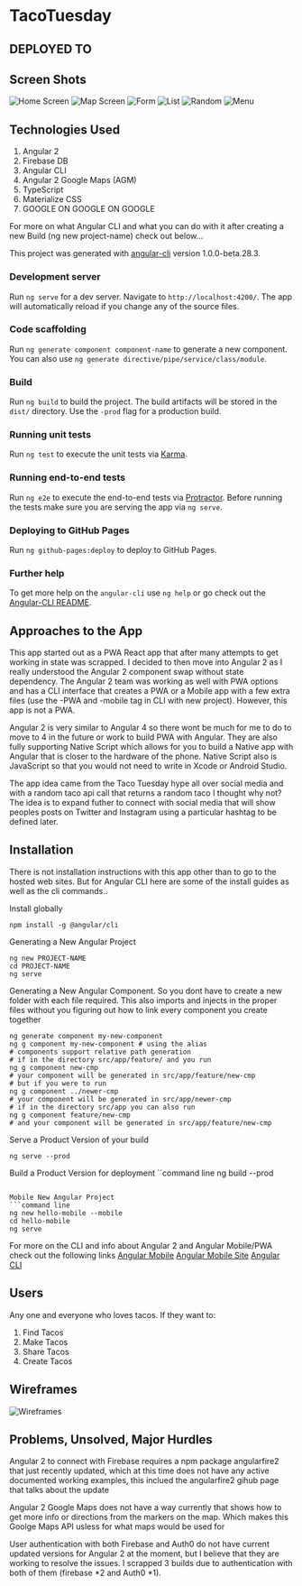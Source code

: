 # TacoTuesday

## DEPLOYED TO
[](https://pwa-taco-tuesday.firebaseapp.com)
[](https://taco-tuesday.herokuapp.com)

## Screen Shots
![Home Screen](./images/home.png)
![Map Screen](./images/map.png)
![Form](./images/form.png)
![List](./images/list.png)
![Random](./images/random.png)
![Menu](./images/menu.png)

## Technologies Used

1. Angular 2
2. Firebase DB
3. Angular CLI
4. Angular 2 Google Maps (AGM)
5. TypeScript
6. Materialize CSS
7. GOOGLE ON GOOGLE ON GOOGLE

For more on what Angular CLI and what you can do with it after creating a new Build (ng new project-name) check out below...

This project was generated with [angular-cli](https://github.com/angular/angular-cli) version 1.0.0-beta.28.3.

### Development server
Run `ng serve` for a dev server. Navigate to `http://localhost:4200/`. The app will automatically reload if you change any of the source files.

### Code scaffolding

Run `ng generate component component-name` to generate a new component. You can also use `ng generate directive/pipe/service/class/module`.

### Build

Run `ng build` to build the project. The build artifacts will be stored in the `dist/` directory. Use the `-prod` flag for a production build.

### Running unit tests

Run `ng test` to execute the unit tests via [Karma](https://karma-runner.github.io).

### Running end-to-end tests

Run `ng e2e` to execute the end-to-end tests via [Protractor](http://www.protractortest.org/).
Before running the tests make sure you are serving the app via `ng serve`.

### Deploying to GitHub Pages

Run `ng github-pages:deploy` to deploy to GitHub Pages.

### Further help

To get more help on the `angular-cli` use `ng help` or go check out the [Angular-CLI README](https://github.com/angular/angular-cli/blob/master/README.md).

## Approaches to the App
This app started out as a PWA React app that after many attempts to get working in state was scrapped. I decided to then move into Angular 2 as I really understood the Angular 2 component swap without state dependency. The Angular 2 team was working as well with PWA options and has a CLI interface that creates a PWA or a Mobile app with a few extra files (use the -PWA and -mobile tag in CLI with new project). However, this app is not a PWA.

Angular 2 is very similar to Angular 4 so there wont be much for me to do to move to 4 in the future or work to build PWA with Angular. They are also fully supporting Native Script which allows for you to build a Native app with Angular that is closer to the hardware of the phone. Native Script also is JavaScript so that you would not need to write in Xcode or Android Studio.

The app idea came from the Taco Tuesday hype all over social media and with a random taco api call that returns a random taco I thought why not? The idea is to expand futher to connect with social media that will show peoples posts on Twitter and Instagram using a particular hashtag to be defined later.

## Installation
There is not installation instructions with this app other than to go to the hosted web sites. But for Angular CLI here are some of the install guides as well as the cli commands..

Install globally
```command line
npm install -g @angular/cli
```

Generating a New Angular Project
```command line
ng new PROJECT-NAME
cd PROJECT-NAME
ng serve
```

Generating a New Angular Component. So you dont have to create a new folder with each file required. This also imports and injects in the proper files without you figuring out how to link every component you create together
```command line
ng generate component my-new-component
ng g component my-new-component # using the alias
# components support relative path generation
# if in the directory src/app/feature/ and you run
ng g component new-cmp
# your component will be generated in src/app/feature/new-cmp
# but if you were to run
ng g component ../newer-cmp
# your component will be generated in src/app/newer-cmp
# if in the directory src/app you can also run
ng g component feature/new-cmp
# and your component will be generated in src/app/feature/new-cmp
```

Serve a Product Version of your build
```command line
ng serve --prod
```

Build a Product Version for deployment
``command line
ng build --prod
```

Mobile New Angular Project
```command line
ng new hello-mobile --mobile
cd hello-mobile
ng serve
```

For more on the CLI and info about Angular 2 and Angular Mobile/PWA check out the following links
[Angular Mobile](https://github.com/angular/mobile-toolkit)
[Angular Mobile Site](https://mobile.angular.io/)
[Angular CLI](https://github.com/angular/angular-cli)

## Users
Any one and everyone who loves tacos. If they want to:
1. Find Tacos
2. Make Tacos
3. Share Tacos
4. Create Tacos

## Wireframes
![Wireframes](./Sketch/TacoTuesday.sketch)

## Problems, Unsolved, Major Hurdles
Angular 2 to connect with Firebase requires a npm package angularfire2 that just recently updated, which at this time does not have any active documented working examples, this inclued the angularfire2 gihub page that talks about the update

Angular 2 Google Maps does not have a way currently that shows how to get more info or directions from the markers on the map. Which makes this Goolge Maps API usless for what maps would be used for

User authentication with both Firebase and Auth0 do not have current updated versions for Angular 2 at the moment, but I believe that they are working to resolve the issues. I scrapped 3 builds due to authentication with both of them (firebase *2 and Auth0 *1).